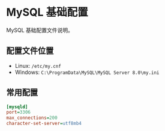 # MySQL 基础配置

MySQL 基础配置文件说明。

## 配置文件位置

- Linux: `/etc/my.cnf`
- Windows: `C:\ProgramData\MySQL\MySQL Server 8.0\my.ini`

## 常用配置

```ini
[mysqld]
port=3306
max_connections=200
character-set-server=utf8mb4
```

